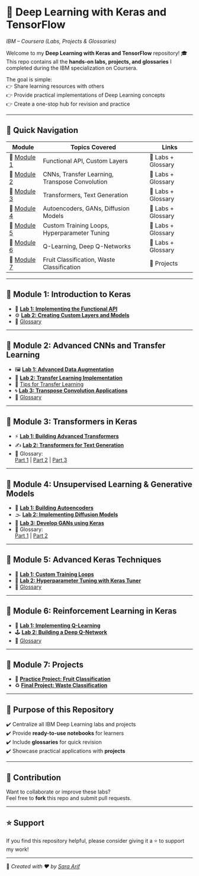 # 🚀 Deep Learning with Keras and TensorFlow  
*IBM – Coursera (Labs, Projects & Glossaries)*  

Welcome to my **Deep Learning with Keras and TensorFlow** repository! 🎓  
This repo contains all the **hands-on labs, projects, and glossaries** I completed during the IBM specialization on Coursera.  

The goal is simple:  
👉 Share learning resources with others  
👉 Provide practical implementations of Deep Learning concepts  
👉 Create a one-stop hub for revision and practice  

---

## 📑 Quick Navigation

| Module | Topics Covered | Links |
|--------|----------------|-------|
| 🔹 [Module 1](https://github.com/SaraArif6198/Deep-Learning-With-Keras-and-Tensorflow/tree/main/Module%201) | Functional API, Custom Layers | 🔗 Labs + Glossary |
| 🔹 [Module 2](https://github.com/SaraArif6198/Deep-Learning-With-Keras-and-Tensorflow/tree/main/Module%202) | CNNs, Transfer Learning, Transpose Convolution | 🔗 Labs + Glossary |
| 🔹 [Module 3](https://github.com/SaraArif6198/Deep-Learning-With-Keras-and-Tensorflow/tree/main/Module%203) | Transformers, Text Generation | 🔗 Labs + Glossary |
| 🔹 [Module 4](https://github.com/SaraArif6198/Deep-Learning-With-Keras-and-Tensorflow/tree/main/Module%204) | Autoencoders, GANs, Diffusion Models | 🔗 Labs + Glossary |
| 🔹 [Module 5](https://github.com/SaraArif6198/Deep-Learning-With-Keras-and-Tensorflow/tree/main/Module%205) | Custom Training Loops, Hyperparameter Tuning | 🔗 Labs + Glossary |
| 🔹 [Module 6](https://github.com/SaraArif6198/Deep-Learning-With-Keras-and-Tensorflow/tree/main/module%206) | Q-Learning, Deep Q-Networks | 🔗 Labs + Glossary |
| 🔹 [Module 7](https://github.com/SaraArif6198/Deep-Learning-With-Keras-and-Tensorflow/tree/main/module%207) | Fruit Classification, Waste Classification | 🔗 Projects |

---

## 🔹 Module 1: Introduction to Keras
- 📘 **[Lab 1: Implementing the Functional API](Module%201/M01L01-Lab-%20Implementing%20the%20Functional%20API%20in%20Keras-v1.ipynb)**  
- ⚙️ **[Lab 2: Creating Custom Layers and Models](Module%201/M01L02-Lab-Creating-Custom-Layers-and-Models-v1.ipynb)**  
- 📑 [Glossary](Module%201/Module%201%20glossary.png)

---

## 🔹 Module 2: Advanced CNNs and Transfer Learning
- 🖼️ **[Lab 1: Advanced Data Augmentation](Module%202/M2L1-Lab-%20Advanced%20Data%20Augmentation%20with%20Keras-v1.ipynb)**  
- 🔄 **[Lab 2: Transfer Learning Implementation](Module%202/M02L02-Lab-Transfer-Learning-Implementation-v1.ipynb)**  
- 📖 [Tips for Transfer Learning](Module%202/Module%202%20Tips%20for%20Transfer%20Learning%20Implementation.png)  
- 🌀 **[Lab 3: Transpose Convolution Applications](Module%202/Lab-Practical%20Application%20of%20Transpose%20Convolution-v1.ipynb)**  
- 📑 [Glossary](Module%202/Module%202%20Glossary.png)

---

## 🔹 Module 3: Transformers in Keras
- ⚡ **[Lab 1: Building Advanced Transformers](Module%203/REVIEW-Lab-Building%20Advanced%20Transformers-v1.ipynb)**  
- ✍️ **[Lab 2: Transformers for Text Generation](Module%203/M03L02-Lab-Implementing%20Transformers%20for%20Text%20Genera-v1.ipynb)**  
- 📑 Glossary:  
  [Part 1](Module%203/module%203%20Glossary-1.png) | [Part 2](Module%203/Module%203%20Glossary-2.png) | [Part 3](Module%203/Module%203%20glossary-3.png)

---

## 🔹 Module 4: Unsupervised Learning & Generative Models
- 🧩 **[Lab 1: Building Autoencoders](Module%204/M04L01-Lab-Building%20Autoencoders-v1.ipynb)**  
- 🌫️ **[Lab 2: Implementing Diffusion Models](Module%204/M04-Lab-Implementing-Diffusion-Models-v1.ipynb)**  
- 🎨 **[Lab 3: Develop GANs using Keras](Module%204/M04L02-Lab-Develop%20GANs%20using%20Keras-v1.ipynb)**  
- 📑 Glossary:  
  [Part 1](Module%204/Module%204%20Glossary-1.png) | [Part 2](Module%204/Module%204%20Glossary%202.png)

---

## 🔹 Module 5: Advanced Keras Techniques
- 🔁 **[Lab 1: Custom Training Loops](Module%205/M05L01-Lab-Custom%20Training%20Loops%20in%20Keras-v1.ipynb)**  
- 🎯 **[Lab 2: Hyperparameter Tuning with Keras Tuner](Module%205/M05L02-Lab-Hyperparameter%20Tuning%20with%20Keras%20Tuner-v1.ipynb)**  
- 📑 [Glossary](Module%205/Module%205%20Glossary.png)

---

## 🔹 Module 6: Reinforcement Learning in Keras
- 🤖 **[Lab 1: Implementing Q-Learning](module%206/M06L01-Lab-Implementing%20Q-Learning%20in%20Keras-v1.ipynb)**  
- 🕹️ **[Lab 2: Building a Deep Q-Network](module%206/M06L01-Lab-Building%20a%20Deep%20Q-Network%20with%20Keras-v1.ipynb)**  
- 📑 [Glossary](module%206/Module%206%20glossary.png)

---

## 🔹 Module 7: Projects
- 🍎 **[Practice Project: Fruit Classification](module%207/Practice%20Project)**  
- ♻️ **[Final Project: Waste Classification](module%207/Final%20Project)**  

---

## 🎯 Purpose of this Repository
✔️ Centralize all IBM Deep Learning labs and projects  
✔️ Provide **ready-to-use notebooks** for learners  
✔️ Include **glossaries** for quick revision  
✔️ Showcase practical applications with **projects**  

---

## 🤝 Contribution
Want to collaborate or improve these labs?  
Feel free to **fork** this repo and submit pull requests.  

---

## ⭐ Support
If you find this repository helpful, please consider giving it a ⭐ to support my work!  

---

📌 *Created with ❤️ by [Sara Arif](https://github.com/SaraArif6198)*  
